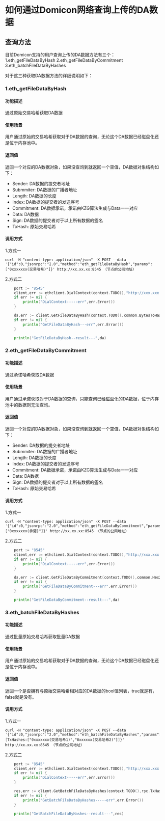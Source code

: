 # 如何通过Domicon网络查询上传的DA数据


## 查询方法

目前Domicon支持的用户查询上传的DA数据方法有三个：
1.eth_getFileDataByHash 
2.eth_getFileDataByCommitment 
3.eth_batchFileDataByHashes

对于这三种获取DA数据方法的详细说明如下：

### 1.eth_getFileDataByHash

#### 功能描述
通过原始交易哈希获取DA数据

#### 使用场景
用户通过原始的交易哈希获取对于DA数据的查询，无论这个DA数据已经磁盘化还是位于内存池中。

#### 返回值
返回一个对应的DA数据对象，如果没查询到就返回一个空值，DA数据对象结构如下：

- Sender: DA数据的提交者地址
- Submmiter: DA数据的广播者地址
- Length: DA数据的长度
- Index: DA数据的提交者的发送序号
- Commitment: DA数据承诺，承诺由KZG算法生成与Data一一对应
- Data: DA数据
- Sign: DA数据的提交者对于以上所有数据的签名
- TxHash: 原始交易哈希

#### 调用方式
1.方式一

```
curl -H "content-type: application/json" -X POST --data '{"id":0,"jsonrpc":"2.0","method":"eth_getFileDataByHash","params":["0xxxxxxx(交易哈希)"]}' http://xx.xx.xx:8545 （节点的公网地址）

```

2.方式二

```go
	port := "8545"
	client,err := ethclient.DialContext(context.TODO(),"http://xxx.xxx.xx.xxx:" + port)
	if err != nil {
		println("DialContext-----err",err.Error())
	}

	da,err := client.GetFileDataByHash(context.TODO(),common.BytesToHash([]byte("2")))
	if err != nil {
		println("GetFileDataByHash---err",err.Error())
	}

    println("GetFileDataByHash--result---",da)
```


### 2.eth_getFileDataByCommitment

#### 功能描述
通过承诺哈希获取DA数据

#### 使用场景
用户通过承诺获取对于DA数据的查询，只能查询已经磁盘化的DA数据，位于内存池中的数据则无法查询。

#### 返回值
返回一个对应的DA数据对象，如果没查询到就返回一个空值，DA数据对象结构如下：

- Sender: DA数据的提交者地址
- Submmiter: DA数据的广播者地址
- Length: DA数据的长度
- Index: DA数据的提交者的发送序号
- Commitment: DA数据承诺，承诺由KZG算法生成与Data一一对应
- Data: DA数据
- Sign: DA数据的提交者对于以上所有数据的签名
- TxHash: 原始交易哈希

#### 调用方式
1.方式一

```
curl -H "content-type: application/json" -X POST --data '{"id":0,"jsonrpc":"2.0","method":"eth_getFileDataByCommitment","params":["0xxxxxxx(承诺)"]}' http://xx.xx.xx:8545 （节点的公网地址）

```

2.方式二

```go
	port := "8545"
	client,err := ethclient.DialContext(context.TODO(),"http://xxx.xxx.xx.xxx:" + port)
	if err != nil {
		println("DialContext-----err",err.Error())
	}

	da,err := client.GetFileDataByCommitment(context.TODO(),common.Hex2Bytes("0xxxxxxxxxxxxx"))
	if err != nil {
		println("GetFileDataByCommitment---err",err.Error())
	}

    println("GetFileDataByCommitment--result---",da)
```




### 3.eth_batchFileDataByHashes

#### 功能描述
通过批量原始交易哈希获取批量DA数据

#### 使用场景
用户通过原始的交易哈希获取对于DA数据的查询，无论这个DA数据已经磁盘化还是位于内存池中。

#### 返回值
返回一个是否拥有与原始交易哈希相对应的DA数据的bool值列表，true就是有，false就是没有。

#### 调用方式
1.方式一

```
curl -H "content-type: application/json" -X POST --data '{"id":0,"jsonrpc":"2.0","method":"eth_batchFileDataByHashes","params":[TxHashes:["0xxxxxxx(交易哈希1)","0xxxxxx(交易哈希2)"]]}' http://xx.xx.xx:8545 （节点的公网地址）

```

2.方式二

```go
	port := "8545"
	client,err := ethclient.DialContext(context.TODO(),"http://xxx.xxx.xx.xxx:" + port)
	if err != nil {
		println("DialContext-----err",err.Error())
	}

	res,err := client.GetBatchFileDataByHashes(context.TODO(),rpc.TxHashes{TxHashes: []common.Hash{common.BytesToHash([]byte("2"))}})
	if err != nil {
		println("GetBatchFileDataByHashes-----err",err.Error())
	}

    println("GetBatchFileDataByHashes--result---",res)
```

